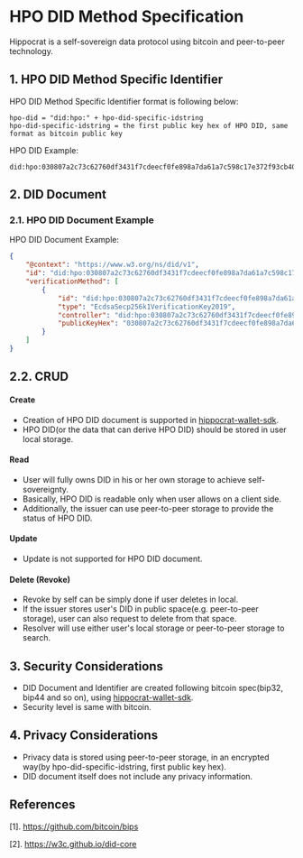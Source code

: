 # HPO DID Method Specification

Hippocrat is a self-sovereign data protocol using bitcoin and peer-to-peer technology.

## 1. HPO DID Method Specific Identifier
HPO DID Method Specific Identifier format is following below:
```
hpo-did = "did:hpo:" + hpo-did-specific-idstring
hpo-did-specific-idstring = the first public key hex of HPO DID, same format as bitcoin public key
```

HPO DID Example:
```
did:hpo:030807a2c73c62760df3431f7cdeecf0fe898a7da61a7c598c17e372f93cb402e6
```

## 2. DID Document

### 2.1. HPO DID Document Example
HPO DID Document Example:
```json
{
    "@context": "https://www.w3.org/ns/did/v1",
    "id": "did:hpo:030807a2c73c62760df3431f7cdeecf0fe898a7da61a7c598c17e372f93cb402e6",
    "verificationMethod": [
        {
            "id": "did:hpo:030807a2c73c62760df3431f7cdeecf0fe898a7da61a7c598c17e372f93cb402e6",
            "type": "EcdsaSecp256k1VerificationKey2019",
            "controller": "did:hpo:030807a2c73c62760df3431f7cdeecf0fe898a7da61a7c598c17e372f93cb402e6",
            "publicKeyHex": "030807a2c73c62760df3431f7cdeecf0fe898a7da61a7c598c17e372f93cb402e6"
        }
    ]
}
```

## 2.2. CRUD

#### Create
* Creation of HPO DID document is supported in [hippocrat-wallet-sdk](https://github.com/hippocrat-protocol/hippocrat-wallet-sdk).
* HPO DID(or the data that can derive HPO DID) should be stored in user local storage.

#### Read
* User will fully owns DID in his or her own storage to achieve self-sovereignty.
* Basically, HPO DID is readable only when user allows on a client side.
* Additionally, the issuer can use peer-to-peer storage to provide the status of HPO DID.

#### Update
* Update is not supported for HPO DID document.

#### Delete (Revoke)
* Revoke by self can be simply done if user deletes in local.
* If the issuer stores user's DID in public space(e.g. peer-to-peer storage), user can also request to delete from that space.
* Resolver will use either user's local storage or peer-to-peer storage to search.


## 3. Security Considerations
* DID Document and Identifier are created following bitcoin spec(bip32, bip44 and so on), using [hippocrat-wallet-sdk](https://github.com/hippocrat-protocol/hippocrat-wallet-sdk). 
* Security level is same with bitcoin.

## 4. Privacy Considerations
* Privacy data is stored using peer-to-peer storage, in an encrypted way(by hpo-did-specific-idstring, first public key hex).
* DID document itself does not include any privacy information.

## References
[1]. https://github.com/bitcoin/bips

[2]. https://w3c.github.io/did-core
